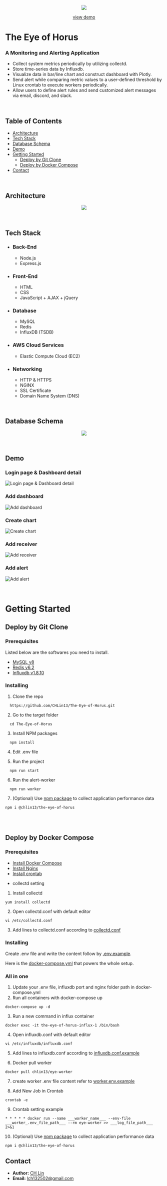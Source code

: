 <p align="center">
  <img src="./public/eye.PNG">
</p>  
<p align="center">
  <a href="https://baboo.shop/">view demo</a>
</p>

# The Eye of Horus

### A Monitoring and Alerting Application

- Collect system metrics periodically by utilizing collectd.
- Store time-series data by Influxdb.
- Visualize data in bar/line chart and construct dashboard with Plotly.
- Send alert while comparing metric values to a user-defined threshold by Linux crontab to execute workers periodically.
- Allow users to define alert rules and send customized alert messages via email, discord, and slack.

<br>

## **Table of Contents**

- [Architecture](#Architecture)
- [Tech Stack](#Tech-Stack)
- [Database Schema](#Database-Schema)
- [Demo](#Demo)
- [Getting Started](#Getting-Started)
  - [Deploy by Git Clone](#Deploy-by-Git-Clone)
  - [Deploy by Docker Compose](#Deploy-by-Docker-Compose)
- [Contact](#Contact)

<br>

## **Architecture**

<p align="center">
  <img src="./public/Architecture.png">
</p>

<br>
 
## **Tech Stack**

- ### **Back-End**

  - Node.js
  - Express.js

- ### **Front-End**

  - HTML
  - CSS
  - JavaScript + AJAX + jQuery

- ### **Database**

  - MySQL
  - Redis
  - InfluxDB (TSDB)

- ### **AWS Cloud Services**

  - Elastic Compute Cloud (EC2)

- ### **Networking**
  - HTTP & HTTPS
  - NGINX
  - SSL Certificate
  - Domain Name System (DNS)

<br>

## **Database Schema**

<p align="center">
  <img src="./public/DBschema.png">
</p>

<br>

## **Demo**

### Login page & Dashboard detail

![Login page & Dashboard detail](/gif/login_dashboard.gif)

### Add dashboard

![Add dashboard](/gif/add_dashboard.gif)

### Create chart

![Create chart](/gif/create_chart.gif)

### Add receiver

![Add receiver](/gif/add_receiver.gif)

### Add alert

![Add alert](/gif/add_alert.gif)

<br>

# Getting Started

## **Deploy by Git Clone**

### **Prerequisites**

Listed below are the softwares you need to install.

- [MySQL v8](https://dev.mysql.com/downloads/installer/)
- [Redis v6.2](https://redis.io/docs/getting-started/)
- [Influxdb v1.8.10](https://portal.influxdata.com/downloads/)

### **Installing**

1. Clone the repo

```
  https://github.com/CHLin13/The-Eye-of-Horus.git
```

2. Go to the target folder

```
  cd The-Eye-of-Horus
```

3. Install NPM packages

```
  npm install
```

4. Edit .env file

5. Run the project

```
  npm run start
```

6. Run the alert-worker

```
  npm run worker
```

7. (Optional) Use [npm package](https://www.npmjs.com/package/@chlin13/the-eye-of-horus) to collect application performance data

```
npm i @chlin13/the-eye-of-horus
```

<br>  
<br>

## **Deploy by Docker Compose**

### **Prerequisites**

- [Install Docker Compose](https://docs.docker.com/compose/install/)
- [Install Nginx](https://docs.nginx.com/nginx/admin-guide/installing-nginx/installing-nginx-open-source/)
- [Install crontab](https://tecadmin.net/install-crontab-in-linux/)

* collectd setting

1. Install collectd

```
yum install collectd
```

2. Open collectd.conf with default editor

```
vi /etc/collectd.conf
```

3. Add lines to collectd.conf according to [collectd.conf](./docs/influxdb.conf.example)



### **Installing**

Create .env file and write the content follow by [.env.example](./docs/docker.env.example).

Here is the [docker-compose.yml](./docs/docker-compose.yml) that powers the whole setup.

### **All in one**

1. Update your .env file, influxdb port and nginx folder path in docker-compose.yml
2. Run all containers with docker-compose up
```
docker-compose up -d
```
3. Run a new command in influx container

```
docker exec -it the-eye-of-horus-influx-1 /bin/bash
```

4. Open influxdb.conf with default editor
```
vi /etc/influxdb/influxdb.conf
```

5. Add lines to influxdb.conf according to [influxdb.conf.example](./docs/influxdb.conf.example)

6. Docker pull worker
```
docker pull chlin13/eye-worker
```

7. create worker .env file content refer to [worker.env.example](./docs/worker.env.example)


8. Add New Job in Crontab

```
crontab -e
```

9. Crontab setting example

```
* * * * * docker run --name ___worker_name___ --env-file ___worker_.env_file_path___ --rm eye-worker >> ___log_file_path___ 2>&1
```

10. (Optional) Use [npm package](https://www.npmjs.com/package/@chlin13/the-eye-of-horus) to collect application performance data

```
npm i @chlin13/the-eye-of-horus
```

## **Contact**

- **Author:** <a href="https://github.com/CHLin13" target="_blank">CH Lin</a>
- **Email:** lch132502@gmail.com
